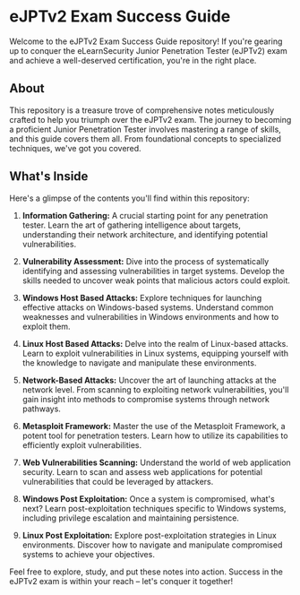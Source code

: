 # eJPTv2 Exam Success Guide

Welcome to the eJPTv2 Exam Success Guide repository! If you're gearing up to conquer the eLearnSecurity Junior Penetration Tester (eJPTv2) exam and achieve a well-deserved certification, you're in the right place.

## About

This repository is a treasure trove of comprehensive notes meticulously crafted to help you triumph over the eJPTv2 exam. The journey to becoming a proficient Junior Penetration Tester involves mastering a range of skills, and this guide covers them all. From foundational concepts to specialized techniques, we've got you covered.

## What's Inside

Here's a glimpse of the contents you'll find within this repository:

1. **Information Gathering:** A crucial starting point for any penetration tester. Learn the art of gathering intelligence about targets, understanding their network architecture, and identifying potential vulnerabilities.

2. **Vulnerability Assessment:** Dive into the process of systematically identifying and assessing vulnerabilities in target systems. Develop the skills needed to uncover weak points that malicious actors could exploit.

3. **Windows Host Based Attacks:** Explore techniques for launching effective attacks on Windows-based systems. Understand common weaknesses and vulnerabilities in Windows environments and how to exploit them.

4. **Linux Host Based Attacks:** Delve into the realm of Linux-based attacks. Learn to exploit vulnerabilities in Linux systems, equipping yourself with the knowledge to navigate and manipulate these environments.

5. **Network-Based Attacks:** Uncover the art of launching attacks at the network level. From scanning to exploiting network vulnerabilities, you'll gain insight into methods to compromise systems through network pathways.

6. **Metasploit Framework:** Master the use of the Metasploit Framework, a potent tool for penetration testers. Learn how to utilize its capabilities to efficiently exploit vulnerabilities.

7. **Web Vulnerabilities Scanning:** Understand the world of web application security. Learn to scan and assess web applications for potential vulnerabilities that could be leveraged by attackers.

8. **Windows Post Exploitation:** Once a system is compromised, what's next? Learn post-exploitation techniques specific to Windows systems, including privilege escalation and maintaining persistence.

9. **Linux Post Exploitation:** Explore post-exploitation strategies in Linux environments. Discover how to navigate and manipulate compromised systems to achieve your objectives.

Feel free to explore, study, and put these notes into action. Success in the eJPTv2 exam is within your reach – let's conquer it together!
